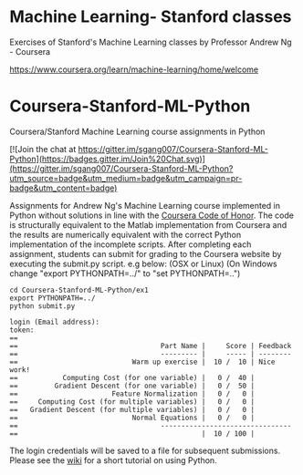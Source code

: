 Machine Learning- Stanford classes
==================================
Exercises of Stanford's Machine Learning classes by Professor Andrew Ng - Coursera

https://www.coursera.org/learn/machine-learning/home/welcome

# Coursera-Stanford-ML-Python

Coursera/Stanford Machine Learning course assignments in Python

[![Join the chat at https://gitter.im/sgang007/Coursera-Stanford-ML-Python](https://badges.gitter.im/Join%20Chat.svg)](https://gitter.im/sgang007/Coursera-Stanford-ML-Python?utm_source=badge&utm_medium=badge&utm_campaign=pr-badge&utm_content=badge)

Assignments for Andrew Ng's Machine Learning course implemented in Python without solutions in line with the [Coursera Code of Honor](https://www.coursera.org/about/terms/honorcode "Coursera Honor Code"). The code is structurally equivalent to the Matlab implementation from Coursera and the results are numerically equivalent with the correct Python implementation of the incomplete scripts. After completing each assignment, students can submit for grading to the Coursera website by executing the submit.py script. e.g below: (OSX or Linux) (On Windows change "export PYTHONPATH=../" to "set PYTHONPATH=..\")

```
cd Coursera-Stanford-ML-Python/ex1
export PYTHONPATH=../
python submit.py

login (Email address): 
token: 
==
==                                   Part Name |     Score | Feedback
==                                   --------- |     ----- | --------
==                            Warm up exercise |  10 /  10 | Nice work!
==           Computing Cost (for one variable) |   0 /  40 | 
==         Gradient Descent (for one variable) |   0 /  50 | 
==                       Feature Normalization |   0 /   0 | 
==     Computing Cost (for multiple variables) |   0 /   0 | 
==   Gradient Descent (for multiple variables) |   0 /   0 | 
==                            Normal Equations |   0 /   0 | 
==                                   --------------------------------
==                                             |  10 / 100 |
```

The login credentials will be saved to a file for subsequent submissions. Please see the [wiki](https://github.com/mstampfer/Coursera-Stanford-ML-Python/blob/master/Coursera%20Stanford%20ML%20Python%20wiki.ipynb) for a short tutorial on using Python.
